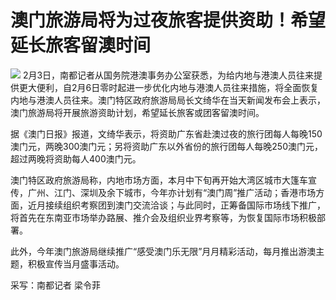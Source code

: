 # 澳门旅游局将为过夜旅客提供资助！希望延长旅客留澳时间

![](https://inews.gtimg.com/newsapp_bt/0/15641446306/1000)
2月3日，南都记者从国务院港澳事务办公室获悉，为给内地与港澳人员往来提供更大便利，自2月6日零时起进一步优化内地与港澳人员往来措施，将全面恢复内地与港澳人员往来。澳门特区政府旅游局局长文绮华在当天新闻发布会上表示，澳门旅游局将开展旅游资助计划，希望延长旅客或团客留澳时间。

据《澳门日报》报道，文绮华表示，将资助广东省赴澳过夜的旅行团每人每晚150澳门元，两晚300澳门元；另将资助广东以外省份的旅行团每人每晚250澳门元，超过两晚将资助每人400澳门元。

澳门特区政府旅游局称，内地市场方面，本月中下旬再开始大湾区城市大篷车宣传，广州、江门、深圳及余下城市，今年亦计划有“澳门周”推广活动；香港市场方面，近月接续组织考察团到澳门交流洽谈；与此同时，正筹备国际市场线下推广，将首先在东南亚市场举办路展、推介会及组织业界考察等，为恢复国际市场积极部署。

此外，今年澳门旅游局继续推广“感受澳门乐无限”月月精彩活动，每月推出游澳主题，积极宣传当月盛事活动。

采写：南都记者 梁令菲

